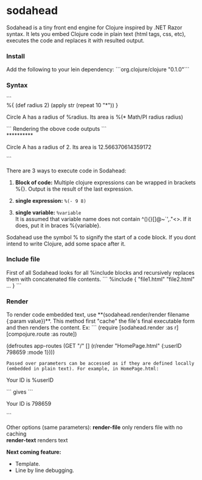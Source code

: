 # sodahead

Sodahead is a tiny front end engine for Clojure inspired by .NET Razor syntax. It lets you embed Clojure code in plain text (html tags, css, etc), executes the code and replaces it with resulted output.<br>

<h3>Install</h3>
Add the following to your lein dependency:
```org.clojure/clojure "0.1.0"```

<h3>Syntax</h3>
```
<div>
%{
	(def radius 2)
	(apply str (repeat 10 "*"))
}
</div>
<p>Circle A has a radius of %radius. Its area is %(* Math/PI radius radius)</p>
```
Rendering the obove code outputs
```
<div>**********</div>
<p>Circle A has a radius of 2. Its area is 12.566370614359172</p>
```

There are 3 ways to execute code in Sodahead:

1. <b>Block of code:</b> Multiple clojure expressions can be wrapped in brackets %{}. Output is the result of the last expression.<br>

2. <b>single expression:</b> `%(- 9 8)`<br>

3. <b>single variable:</b> `%variable` <br>
It is assumed that variable name does not contain ^(){}[]@\~`',."<>. If it does, put it in braces %{variable}.


Sodahead use the symbol % to signify the start of a code block. If you dont intend to write Clojure, add some space after it.

<h3>Include file</h3>
First of all Sodahead looks for all %include blocks and recursively replaces them with concatenated file contents.
```
%include {
	"file1.html"
	"file2.html"
	...
}
```

<h3>Render </h3>
To render code embedded text, use **(sodahead.render/render filename {:param value})**. This method first "cache" the file's final executable form and then renders the content.  Ex:
```
(require [sodahead.render :as r]  
		[compojure.route :as route])

(defroutes app-routes 
        (GET "/" [] (r/render "HomePage.html" {:userID 798659 :mode 1})))
```
Passed over parameters can be accessed as if they are defined locally (embedded in plain text). For example, in HomePage.html:
```
<p>Your ID is %userID </p>
```
gives
```
<p>Your ID is 798659 </p>
```

Other options (same parameters):
**render-file** only renders file with no caching<br>
**render-text** renders text


**Next coming feature:** 
- Template.
- Line by line debugging.